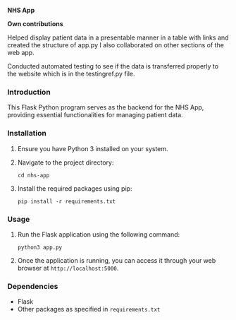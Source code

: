 **NHS App**

**Own contributions**

Helped display patient data in a presentable manner in a table with links and created the structure of app.py 
I also collaborated on other sections of the web app.

Conducted automated testing to see if the data is transferred properly to the website which is in the testingref.py file.
### Introduction

This Flask Python program serves as the backend for the NHS App, providing essential functionalities for managing patient data.

### Installation

1. Ensure you have Python 3 installed on your system.

2. Navigate to the project directory:
   ```
   cd nhs-app
   ```
3. Install the required packages using pip:
   ```
   pip install -r requirements.txt
   ```

### Usage

1. Run the Flask application using the following command:
   ```
   python3 app.py
   ```
2. Once the application is running, you can access it through your web browser at `http://localhost:5000`.

### Dependencies

- Flask
- Other packages as specified in `requirements.txt`


